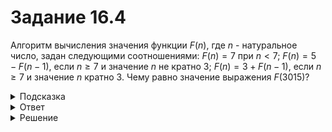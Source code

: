 # Задание 16.4

Алгоритм вычисления значения функции $F(n)$, где $n$ - натуральное число, задан следующими соотношениями:
$F(n) = 7$ при $n < 7$;
$F(n)=5-F(n-1)$, если $n≥ 7$ и значение $n$ не кратно $3$;
$F(n)=3+F(n-1)$, если $n≥ 7$ и значение $n$ кратно $3$.
Чему равно значение выражения $F(3015)$?
<details>
<summary>Подсказка</summary>

```python
from sys import setrecursionlimit
setrecursionlimit(1000000)
```

</details>

<details>
<summary>Ответ</summary>
3016
</details>

<details>
<summary>Решение</summary>

```python
from sys import setrecursionlimit
setrecursionlimit(3015) 

def f(n):
  if n < 7: return 7
  if n % 3 == 0: return 3 + f(n-1)
  else: return 5 - f(n-1) 

print(f(3015))
```

</details>
